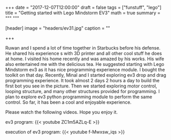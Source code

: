 +++
date = "2017-12-07T12:00:00"
draft = false
tags = ["funstuff", "lego"]
title = "Getting started with Lego Mindstorm EV3"
math = true
summary = """
"""

[header]
image = "headers/ev31.jpg"
caption = ""

+++

Ruwan and I spend a lot of time together in Starbucks before his defense. He shared his experience s with 3D printer and all other cool stuff he does at home. I visited his home recently and was amazed by his works. His wife also entertained me with the delicious tea.  He suggested starting with Lego Mindstorm ev3 as it has nice programming experience module. I bought the toolkit on that day. Recently, Minal and I started exploring ev3 drop and drag programming experience. It took almost 2 days 2 hours a day to build the first bot you see in the picture. Then we started exploring motor control, looping structure, and many other structures provided for programming.  I plan to explore ev3 python programming module to perform the same control. So far, it has been a cool and enjoyable experience.


Please watch the following videos. Hope you enjoy it.

ev3 program: 
{{< youtube ZC1m5AZLq-E >}}

execution of ev3 program:
{{< youtube f-Mwxsw_iqs >}}




